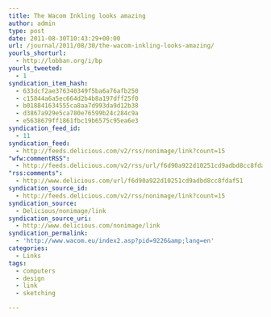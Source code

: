 ```yaml
---
title: The Wacom Inkling looks amazing
author: admin
type: post
date: 2011-08-30T10:43:29+00:00
url: /journal/2011/08/30/the-wacom-inkling-looks-amazing/
yourls_shorturl:
  - http://lobban.org/i/bp
yourls_tweeted:
  - 1
syndication_item_hash:
  - 633dcf2ae376340349f5ba6a76afb250
  - c15844a6a5ec664d2b4b8a197dff25f0
  - b018841634555ca8aa7d993da9d12b38
  - d3867a929e5ca780e76599b24c284c9a
  - e5638679ff1861fbc19b6575c95ea6e3
syndication_feed_id:
  - 11
syndication_feed:
  - http://feeds.delicious.com/v2/rss/nonimage/link?count=15
"wfw:commentRSS":
  - http://feeds.delicious.com/v2/rss/url/f6d90a922d10251cd9adbd8cc8fdaf51
"rss:comments":
  - http://www.delicious.com/url/f6d90a922d10251cd9adbd8cc8fdaf51
syndication_source_id:
  - http://feeds.delicious.com/v2/rss/nonimage/link?count=15
syndication_source:
  - Delicious/nonimage/link
syndication_source_uri:
  - http://www.delicious.com/nonimage/link
syndication_permalink:
  - 'http://www.wacom.eu/index2.asp?pid=9226&amp;lang=en'
categories:
  - Links
tags:
  - computers
  - design
  - link
  - sketching

---
```

